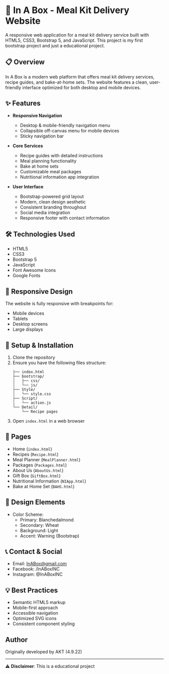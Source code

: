 # 🎁 In A Box - Meal Kit Delivery Website

A responsive web application for a meal kit delivery service built with HTML5, CSS3, Bootstrap 5, and JavaScript. This project is my first bootstrap project and just a educational project. 

## 📋 Overview

In A Box is a modern web platform that offers meal kit delivery services, recipe guides, and bake-at-home sets. The website features a clean, user-friendly interface optimized for both desktop and mobile devices.

## ✨ Features

- **Responsive Navigation**
  - Desktop & mobile-friendly navigation menu
  - Collapsible off-canvas menu for mobile devices
  - Sticky navigation bar

- **Core Services**
  - Recipe guides with detailed instructions
  - Meal planning functionality
  - Bake at home sets
  - Customizable meal packages
  - Nutritional information app integration

- **User Interface**
  - Bootstrap-powered grid layout
  - Modern, clean design aesthetic
  - Consistent branding throughout
  - Social media integration
  - Responsive footer with contact information

## 🛠️ Technologies Used

- HTML5
- CSS3
- Bootstrap 5
- JavaScript
- Font Awesome Icons
- Google Fonts

## 📱 Responsive Design

The website is fully responsive with breakpoints for:
- Mobile devices
- Tablets
- Desktop screens
- Large displays

## 🔧 Setup & Installation

1. Clone the repository
2. Ensure you have the following files structure:
   ```
   ├── index.html
   ├── bootstrap/
   │   ├── css/
   │   └── js/
   ├── Style/
   │   └── style.css
   ├── Script/
   │   └── action.js
   └── Detail/
       └── Recipe pages
   ```
3. Open `index.html` in a web browser

## 📄 Pages

- Home (`index.html`)
- Recipes (`Recipe.html`)
- Meal Planner (`MealPlanner.html`)
- Packages (`Packages.html`)
- About Us (`AboutUs.html`)
- Gift Box (`GiftBox.html`)
- Nutritional Information (`NIApp.html`)
- Bake at Home Set (`BAHS.html`)

## 🎨 Design Elements

- Color Scheme:
  - Primary: Blanchedalmond
  - Secondary: Wheat
  - Background: Light
  - Accent: Warning (Bootstrap)

## 📞 Contact & Social

- Email: InABox@gmail.com
- Facebook: /InABoxINC
- Instagram: @InABoxINC

## 💡 Best Practices

- Semantic HTML5 markup
- Mobile-first approach
- Accessible navigation
- Optimized SVG icons
- Consistent component styling

## Author

Originally developed by AKT (4.9.22)

---

⚠️ **Disclaimer**: This is a educational project
